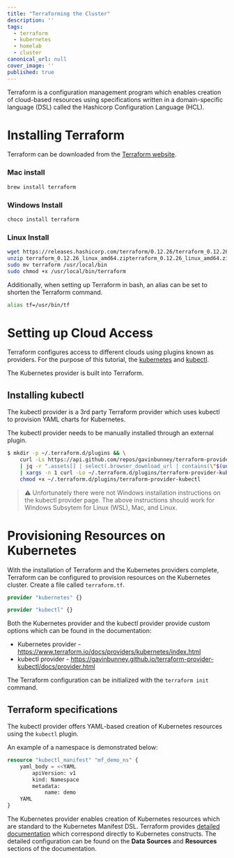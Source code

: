 ```yaml
---
title: "Terraforming the Cluster"
description: ''
tags:
  - terraform
  - kubernetes
  - homelab
  - cluster
canonical_url: null
cover_image: ''
published: true
---
```


Terraform is a configuration management program which
enables creation of cloud-based resources using specifications
written in a domain-specific language (DSL) called the
Hashicorp Configuration Language (HCL).

# Installing Terraform

Terraform can be downloaded from the
[Terraform website](https://www.terraform.io/downloads.html).

### Mac install

```bash
brew install terraform
```

### Windows Install

```powershell
choco install terraform
```

### Linux Install

```bash
wget https://releases.hashicorp.com/terraform/0.12.26/terraform_0.12.26_linux_amd64.zip
unzip terraform_0.12.26_linux_amd64.zipterraform_0.12.26_linux_amd64.zip
sudo mv terraform /usr/local/bin
sudo chmod +x /usr/local/bin/terraform
```

Additionally, when setting up Terraform in bash, an
alias can be set to shorten the Terraform command.

```bash
alias tf=/usr/bin/tf
```

# Setting up Cloud Access

Terraform configures access to different clouds using plugins known
as providers. For the purpose of this tutorial, the
[kubernetes](https://www.terraform.io/docs/providers/kubernetes/index.html)
and
[kubectl](https://gavinbunney.github.io/terraform-provider-kubectl/docs/provider.html).

The Kubernetes provider is built into Terraform.

## Installing kubectl

The kubectl provider is a 3rd party Terraform provider which uses kubectl to provision YAML charts for Kubernetes.

The kubectl provider needs to be manually installed
through an external plugin.

```bash
$ mkdir -p ~/.terraform.d/plugins && \
    curl -Ls https://api.github.com/repos/gavinbunney/terraform-provider-kubectl/releases/latest \
    | jq -r ".assets[] | select(.browser_download_url | contains(\"$(uname -s | tr A-Z a-z)\")) | select(.browser_download_url | contains(\"amd64\")) | .browser_download_url" \
    | xargs -n 1 curl -Lo ~/.terraform.d/plugins/terraform-provider-kubectl && \
    chmod +x ~/.terraform.d/plugins/terraform-provider-kubectl
```

> ⚠ Unfortunately there were not Windows installation instructions on the kubectl provider
> page. The above instructions should work for Windows Subsytem for Linux (WSL), Mac, and
> Linux.

# Provisioning Resources on Kubernetes

With the installation of Terraform and the Kubernetes providers complete, Terraform can be
configured to provision resources on the Kubernetes cluster. Create a file called `terraform.tf`.

```terraform
provider "kubernetes" {}

provider "kubectl" {}
```

Both the Kubernetes provider and the kubectl provider provide custom options which can be found in
the documentation:

- Kubernetes provider - https://www.terraform.io/docs/providers/kubernetes/index.html
- kubectl provider - https://gavinbunney.github.io/terraform-provider-kubectl/docs/provider.html

The Terraform configuration can be initialized with the `terraform init` command.

## Terraform specifications

The kubectl provider offers YAML-based creation of Kubernetes resources using the `kubectl` plugin.

An example of a namespace is demonstrated below:

```terraform
resource "kubectl_manifest" "mf_demo_ns" {
    yaml_body = <<YAML
        apiVersion: v1
        kind: Namespace
        metadata:
            name: demo
    YAML
}
```

The Kubernetes provider enables creation of Kubernetes resources which are standard to the
Kubernetes Manifest DSL. Terraform provides
[detailed documentation](https://gavinbunney.github.io/terraform-provider-kubectl/docs/provider.html)
which correspond directly to Kubernetes constructs. The detailed configuration can be found on the
**Data Sources** and **Resources** sections of the documentation.
